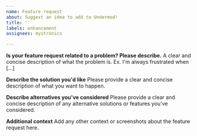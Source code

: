 ```yaml
---
name: Feature request
about: Suggest an idea to add to Undermod!
title: ''
labels: enhancement
assignees: mystronics

---
```


**Is your feature request related to a problem? Please describe.**
A clear and concise description of what the problem is. Ex. I'm always frustrated when [...]

**Describe the solution you'd like**
Please provide a clear and concise description of what you want to happen.

**Describe alternatives you've considered**
Please provide a clear and concise description of any alternative solutions or features you've considered.

**Additional context**
Add any other context or screenshots about the feature request here.
